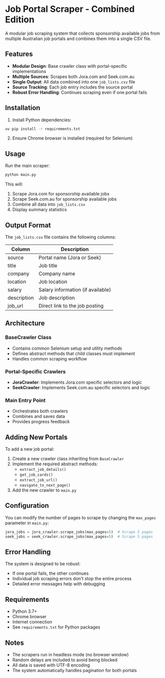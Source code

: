 # Job Portal Scraper - Combined Edition

A modular job scraping system that collects sponsorship available jobs from multiple Australian job portals and combines them into a single CSV file.

## Features

- **Modular Design**: Base crawler class with portal-specific implementations
- **Multiple Sources**: Scrapes both Jora.com and Seek.com.au
- **Single Output**: All data combined into one `job_lists.csv` file
- **Source Tracking**: Each job entry includes the source portal
- **Robust Error Handling**: Continues scraping even if one portal fails


## Installation

1. Install Python dependencies:

```bash
uv pip install -r requirements.txt
```

2. Ensure Chrome browser is installed (required for Selenium)

## Usage

Run the main scraper:

```bash
python main.py
```

This will:

1. Scrape Jora.com for sponsorship available jobs
2. Scrape Seek.com.au for sponsorship available jobs
3. Combine all data into `job_lists.csv`
4. Display summary statistics

## Output Format

The `job_lists.csv` file contains the following columns:

| Column      | Description                       |
| ----------- | --------------------------------- |
| source      | Portal name (Jora or Seek)        |
| title       | Job title                         |
| company     | Company name                      |
| location    | Job location                      |
| salary      | Salary information (if available) |
| description | Job description                   |
| job_url     | Direct link to the job posting    |

## Architecture

### BaseCrawler Class

- Contains common Selenium setup and utility methods
- Defines abstract methods that child classes must implement
- Handles common scraping workflow

### Portal-Specific Crawlers

- **JoraCrawler**: Implements Jora.com specific selectors and logic
- **SeekCrawler**: Implements Seek.com.au specific selectors and logic

### Main Entry Point

- Orchestrates both crawlers
- Combines and saves data
- Provides progress feedback

## Adding New Portals

To add a new job portal:

1. Create a new crawler class inheriting from `BaseCrawler`
2. Implement the required abstract methods:
   - `extract_job_details()`
   - `get_job_cards()`
   - `extract_job_url()`
   - `navigate_to_next_page()`
3. Add the new crawler to `main.py`

## Configuration

You can modify the number of pages to scrape by changing the `max_pages` parameter in `main.py`:

```python
jora_jobs = jora_crawler.scrape_jobs(max_pages=5)  # Scrape 5 pages
seek_jobs = seek_crawler.scrape_jobs(max_pages=5)  # Scrape 5 pages
```

## Error Handling

The system is designed to be robust:

- If one portal fails, the other continues
- Individual job scraping errors don't stop the entire process
- Detailed error messages help with debugging

## Requirements

- Python 3.7+
- Chrome browser
- Internet connection
- See `requirements.txt` for Python packages

## Notes

- The scrapers run in headless mode (no browser window)
- Random delays are included to avoid being blocked
- All data is saved with UTF-8 encoding
- The system automatically handles pagination for both portals
